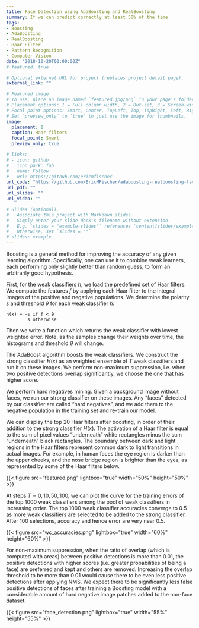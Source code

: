 ```yaml
---
title: Face Detection using AdaBoosting and RealBoosting
summary: If we can predict correctly at least 50% of the time
tags:
- Boosting
- AdaBoosting
- RealBoosting
- Haar Filter
- Pattern Recognition
- Computer Vision
date: "2018-10-20T00:00:00Z"
# featured: true

# Optional external URL for project (replaces project detail page).
external_link: ""

# Featured image
# To use, place an image named `featured.jpg/png` in your page's folder.
# Placement options: 1 = Full column width, 2 = Out-set, 3 = Screen-width
# Focal point options: Smart, Center, TopLeft, Top, TopRight, Left, Right, BottomLeft, Bottom, BottomRight
# Set `preview_only` to `true` to just use the image for thumbnails.
image:
  placement: 1
  caption: Haar filters
  focal_point: Smart
  preview_only: true

# links:
# - icon: github
#   icon_pack: fab
#   name: Follow
#   url: https://github.com/ericmfischer
url_code: "https://github.com/EricMFischer/adaboosting-realboosting-face-recog"
url_pdf: ""
url_slides: ""
url_video: ""

# Slides (optional).
#   Associate this project with Markdown slides.
#   Simply enter your slide deck's filename without extension.
#   E.g. `slides = "example-slides"` references `content/slides/example-slides.md`.
#   Otherwise, set `slides = ""`.
# slides: example
---
```


Boosting is a general method for improving the accuracy of any given learning algorithm. Specifically, one can use it to combine weak learners, each performing only slightly better than random guess, to form an arbitrarily good hypothesis.

First, for the weak classifiers $h$, we load the predefined set of Haar filters. We compute the features $f$ by applying each Haar filter to the integral images of the positive and negative populations. We determine the polarity $s$ and threshold $θ$ for each weak classifier $h$:

    h(x) = −s if f < θ
            s otherwise

Then we write a function which returns the weak classifier with lowest weighted error. Note, as the samples change their weights over time, the histograms and threshold $θ$ will change.

The AdaBoost algorithm boosts the weak classifiers. We construct the strong classifier $H(x)$ as an weighted ensemble of $T$ weak classifiers and run it on these images. We perform non-maximum suppression, i.e. when two positive detections overlap significantly, we choose the one that has higher score.

We perform hard negatives mining. Given a background image without faces, we run our strong classifier on these images. Any “faces” detected by our classifier are called “hard negatives”, and we add them to the negative population in the training set and re-train our model.

We can display the top 20 Haar filters after boosting, in order of their addition to the strong classifier $H(x)$. The activation of a Haar filter is equal to the sum of pixel values “underneath” white rectangles minus the sum “underneath” black rectangles. The boundary between dark and light regions in the Haar filters represent common dark to light transitions in actual images. For example, in human faces the eye region is darker than the upper cheeks, and the nose bridge region is brighter than the eyes, as represented by some of the Haar filters below.

{{< figure src="featured.png" lightbox="true" width="50%" height="50%" >}}

At steps $T = 0, 10, 50, 100$, we can plot the curve for the training errors of the top $1000$ weak classifiers among the pool of weak classifiers in increasing order. The top $1000$ weak classifier accuracies converge to $0.5$ as more weak classifiers are selected to be added to the strong classifier. After $100$ selections, accuracy and hence error are very near $0.5$.

{{< figure src="wc_accuracies.png" lightbox="true" width="60%" height="60%" >}}

For non-maximum suppression, when the ratio of overlap (which is computed with areas) between positive detections is more than $0.01$, the positive detections with higher scores (i.e. greater probabilities of being a face) are preferred and kept and others are removed. Increasing the overlap threshold to be more than $0.01$ would cause there to be even less positive detections after applying NMS. We expect there to be significantly less false positive detections of faces after training a Boosting model with a considerable amount of hard negative image patches added to the non-face dataset.

{{< figure src="face_detection.png" lightbox="true" width="55%" height="55%" >}}



